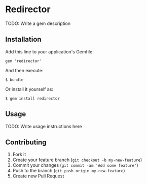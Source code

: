# Redirector

TODO: Write a gem description

## Installation

Add this line to your application's Gemfile:

    gem 'redirector'

And then execute:

    $ bundle

Or install it yourself as:

    $ gem install redirector

## Usage

TODO: Write usage instructions here

## Contributing

1. Fork it
2. Create your feature branch (`git checkout -b my-new-feature`)
3. Commit your changes (`git commit -am 'Add some feature'`)
4. Push to the branch (`git push origin my-new-feature`)
5. Create new Pull Request
